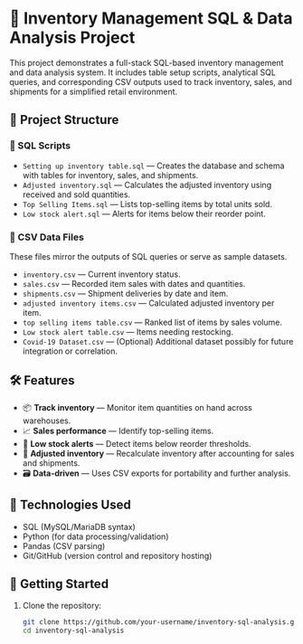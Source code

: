 # 🧾 Inventory Management SQL & Data Analysis Project

This project demonstrates a full-stack SQL-based inventory management and data analysis system. It includes table setup scripts, analytical SQL queries, and corresponding CSV outputs used to track inventory, sales, and shipments for a simplified retail environment.

## 📁 Project Structure

### 📂 SQL Scripts
- `Setting up inventory table.sql` — Creates the database and schema with tables for inventory, sales, and shipments.
- `Adjusted inventory.sql` — Calculates the adjusted inventory using received and sold quantities.
- `Top Selling Items.sql` — Lists top-selling items by total units sold.
- `Low stock alert.sql` — Alerts for items below their reorder point.

### 📂 CSV Data Files
These files mirror the outputs of SQL queries or serve as sample datasets.
- `inventory.csv` — Current inventory status.
- `sales.csv` — Recorded item sales with dates and quantities.
- `shipments.csv` — Shipment deliveries by date and item.
- `adjusted inventory items.csv` — Calculated adjusted inventory per item.
- `top selling items table.csv` — Ranked list of items by sales volume.
- `Low stock alert table.csv` — Items needing restocking.
- `Covid-19 Dataset.csv` — (Optional) Additional dataset possibly for future integration or correlation.

## 🛠️ Features

- 📦 **Track inventory** — Monitor item quantities on hand across warehouses.
- 📈 **Sales performance** — Identify top-selling items.
- 🚨 **Low stock alerts** — Detect items below reorder thresholds.
- 🔄 **Adjusted inventory** — Recalculate inventory after accounting for sales and shipments.
- 🗃️ **Data-driven** — Uses CSV exports for portability and further analysis.

## 🧪 Technologies Used
- SQL (MySQL/MariaDB syntax)
- Python (for data processing/validation)
- Pandas (CSV parsing)
- Git/GitHub (version control and repository hosting)

## 🚀 Getting Started

1. Clone the repository:
   ```bash
   git clone https://github.com/your-username/inventory-sql-analysis.git
   cd inventory-sql-analysis
